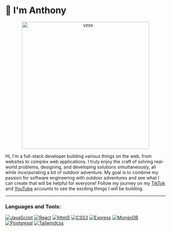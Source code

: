 <h1>👋 I'm Anthony </h1> 

 <p align="center">
  <img src="https://github.com/GomezAnthony/GomezAnthony/assets/56603329/073e1391-d429-498d-9ae5-9e17e15e2d78" alt="vzox" width="400">
</p>


  Hi, I'm a full-stack developer building various things on the web, from websites to complex web applications. I truly enjoy the craft of solving real-world problems, designing, and developing solutions simultaneously, all while incorporating a bit of outdoor adventure. My goal is to combine my passion for software engineering with outdoor adventures and see what I can create that will be helpful for everyone! Follow my journey on my [TikTok](https://www.tiktok.com/@tonytheengineer?lang=en) and [YouTube](http://www.youtube.com/@TonyTheEngineer_) accounts to see the exciting things I will be building.

--- 

<h3 align="left">Languages and Tools:</h3>
<a href='https://github.com/shivamkapasia0' target="_blank"><img alt='JavaScript' src='https://img.shields.io/badge/JavaScript-100000?style=for-the-badge&logo=JavaScript&logoColor=000000&labelColor=e9d44d&color=e9d44d'/></a>
<a href='https://github.com/shivamkapasia0' target="_blank"><img alt='React' src='https://img.shields.io/badge/React-100000?style=for-the-badge&logo=React&logoColor=FFFFFF&labelColor=5ed3f3&color=5ed3f3'/></a>
<a href='https://github.com/shivamkapasia0' target="_blank"><img alt='Html5' src='https://img.shields.io/badge/HTML5-100000?style=for-the-badge&logo=Html5&logoColor=FFFFFF&labelColor=dd4b25&color=dd4b25'/></a>
<a href='https://github.com/shivamkapasia0' target="_blank"><img alt='CSS3' src='https://img.shields.io/badge/CSS3-100000?style=for-the-badge&logo=CSS3&logoColor=FFFFFF&labelColor=3595cf&color=3595cf'/></a>
<a href='https://github.com/shivamkapasia0' target="_blank"><img alt='Express' src='https://img.shields.io/badge/Express-100000?style=for-the-badge&logo=Express&logoColor=000000&labelColor=FFFFFF&color=FFFFFF'/></a>
<a href='https://github.com/shivamkapasia0' target="_blank"><img alt='MongoDB' src='https://img.shields.io/badge/MongoDB-100000?style=for-the-badge&logo=MongoDB&logoColor=FFFFFF&labelColor=55ad47&color=55ad47'/></a>
<a href='https://github.com/shivamkapasia0' target="_blank"><img alt='Postgresql' src='https://img.shields.io/badge/PostgreSQL-100000?style=for-the-badge&logo=Postgresql&logoColor=FFFFFF&labelColor=396c94&color=396c94'/></a>
<a href='https://github.com/shivamkapasia0' target="_blank"><img alt='Tailwindcss' src='https://img.shields.io/badge/Tailwindcss-100000?style=for-the-badge&logo=Tailwindcss&logoColor=FFFFFF&labelColor=3ebff8&color=3ebff8'/></a>
